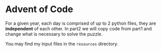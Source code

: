 # Advent of Code

For a given year, each day is comprised of up to 2 python files, they are **independent** of each other. In part2 we will copy code from part1 and change what is necessary to solve the puzzle.

You may find my input files in the `resources` directory.